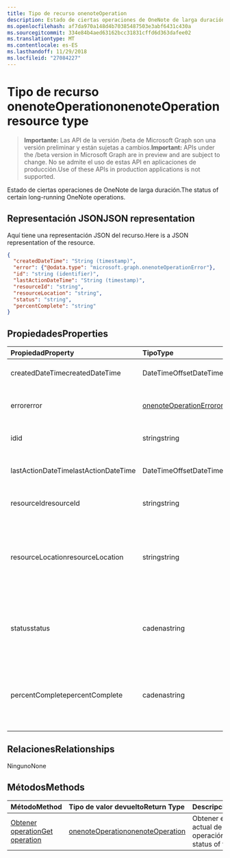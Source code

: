 ```yaml
---
title: Tipo de recurso onenoteOperation
description: Estado de ciertas operaciones de OneNote de larga duración.
ms.openlocfilehash: af7da970a148d4b70385487503e3abf6431c430a
ms.sourcegitcommit: 334e84b4aed63162bcc31831cffd6d363dafee02
ms.translationtype: MT
ms.contentlocale: es-ES
ms.lasthandoff: 11/29/2018
ms.locfileid: "27084227"
---
```

# <a name="onenoteoperation-resource-type"></a><span data-ttu-id="b1b32-103">Tipo de recurso onenoteOperation</span><span class="sxs-lookup"><span data-stu-id="b1b32-103">onenoteOperation resource type</span></span>

> <span data-ttu-id="b1b32-104">**Importante:** Las API de la versión /beta de Microsoft Graph son una versión preliminar y están sujetas a cambios.</span><span class="sxs-lookup"><span data-stu-id="b1b32-104">**Important:** APIs under the /beta version in Microsoft Graph are in preview and are subject to change.</span></span> <span data-ttu-id="b1b32-105">No se admite el uso de estas API en aplicaciones de producción.</span><span class="sxs-lookup"><span data-stu-id="b1b32-105">Use of these APIs in production applications is not supported.</span></span>

<span data-ttu-id="b1b32-106">Estado de ciertas operaciones de OneNote de larga duración.</span><span class="sxs-lookup"><span data-stu-id="b1b32-106">The status of certain long-running OneNote operations.</span></span>

## <a name="json-representation"></a><span data-ttu-id="b1b32-107">Representación JSON</span><span class="sxs-lookup"><span data-stu-id="b1b32-107">JSON representation</span></span>

<span data-ttu-id="b1b32-108">Aquí tiene una representación JSON del recurso.</span><span class="sxs-lookup"><span data-stu-id="b1b32-108">Here is a JSON representation of the resource.</span></span>

<!-- {
  "blockType": "resource",
  "optionalProperties": [

  ],
  "@odata.type": "microsoft.graph.onenoteOperation"
}-->

```json
{
  "createdDateTime": "String (timestamp)",
  "error": {"@odata.type": "microsoft.graph.onenoteOperationError"},
  "id": "string (identifier)",
  "lastActionDateTime": "String (timestamp)",
  "resourceId": "string",
  "resourceLocation": "string",
  "status": "string",
  "percentComplete": "string"
}

```
## <a name="properties"></a><span data-ttu-id="b1b32-109">Propiedades</span><span class="sxs-lookup"><span data-stu-id="b1b32-109">Properties</span></span>
| <span data-ttu-id="b1b32-110">Propiedad</span><span class="sxs-lookup"><span data-stu-id="b1b32-110">Property</span></span>     | <span data-ttu-id="b1b32-111">Tipo</span><span class="sxs-lookup"><span data-stu-id="b1b32-111">Type</span></span>   |<span data-ttu-id="b1b32-112">Descripción</span><span class="sxs-lookup"><span data-stu-id="b1b32-112">Description</span></span>|
|:---------------|:--------|:----------|
|<span data-ttu-id="b1b32-113">createdDateTime</span><span class="sxs-lookup"><span data-stu-id="b1b32-113">createdDateTime</span></span>| <span data-ttu-id="b1b32-114">DateTimeOffset</span><span class="sxs-lookup"><span data-stu-id="b1b32-114">DateTimeOffset</span></span> |<span data-ttu-id="b1b32-115">La hora de inicio de la operación.</span><span class="sxs-lookup"><span data-stu-id="b1b32-115">The start time of the operation.</span></span>|
|<span data-ttu-id="b1b32-116">error</span><span class="sxs-lookup"><span data-stu-id="b1b32-116">error</span></span>|[<span data-ttu-id="b1b32-117">onenoteOperationError</span><span class="sxs-lookup"><span data-stu-id="b1b32-117">onenoteOperationError</span></span>](onenoteoperationerror.md)|<span data-ttu-id="b1b32-118">Error devuelto por la operación.</span><span class="sxs-lookup"><span data-stu-id="b1b32-118">The error returned by the operation.</span></span>|
|<span data-ttu-id="b1b32-119">id</span><span class="sxs-lookup"><span data-stu-id="b1b32-119">id</span></span>|<span data-ttu-id="b1b32-120">string</span><span class="sxs-lookup"><span data-stu-id="b1b32-120">string</span></span>|<span data-ttu-id="b1b32-121">Id. de operación. Solo lectura.</span><span class="sxs-lookup"><span data-stu-id="b1b32-121">The operation id. Read-only.</span></span>|
|<span data-ttu-id="b1b32-122">lastActionDateTime</span><span class="sxs-lookup"><span data-stu-id="b1b32-122">lastActionDateTime</span></span>| <span data-ttu-id="b1b32-123">DateTimeOffset</span><span class="sxs-lookup"><span data-stu-id="b1b32-123">DateTimeOffset</span></span> |<span data-ttu-id="b1b32-124">Hora de la última acción de la operación.</span><span class="sxs-lookup"><span data-stu-id="b1b32-124">The time of the last action of the operation.</span></span>|
|<span data-ttu-id="b1b32-125">resourceId</span><span class="sxs-lookup"><span data-stu-id="b1b32-125">resourceId</span></span>|<span data-ttu-id="b1b32-126">string</span><span class="sxs-lookup"><span data-stu-id="b1b32-126">string</span></span>|<span data-ttu-id="b1b32-127">Identificador del recurso.</span><span class="sxs-lookup"><span data-stu-id="b1b32-127">The resource id.</span></span>|
|<span data-ttu-id="b1b32-128">resourceLocation</span><span class="sxs-lookup"><span data-stu-id="b1b32-128">resourceLocation</span></span>|<span data-ttu-id="b1b32-129">string</span><span class="sxs-lookup"><span data-stu-id="b1b32-129">string</span></span>|<span data-ttu-id="b1b32-p102">URI de recurso del objeto. Por ejemplo, el URI de recurso de una página o sección copiada.</span><span class="sxs-lookup"><span data-stu-id="b1b32-p102">The resource URI for the object. For example, the resource URI for a copied page or section.</span></span> |
|<span data-ttu-id="b1b32-132">status</span><span class="sxs-lookup"><span data-stu-id="b1b32-132">status</span></span>|<span data-ttu-id="b1b32-133">cadena</span><span class="sxs-lookup"><span data-stu-id="b1b32-133">string</span></span>|<span data-ttu-id="b1b32-134">Estado actual de la operación: `notstarted`, `running`, `completed` o `failed`</span><span class="sxs-lookup"><span data-stu-id="b1b32-134">The current status of the operation: `notstarted`, `running`, `completed`, `failed`</span></span> |
|<span data-ttu-id="b1b32-135">percentComplete</span><span class="sxs-lookup"><span data-stu-id="b1b32-135">percentComplete</span></span>|<span data-ttu-id="b1b32-136">cadena</span><span class="sxs-lookup"><span data-stu-id="b1b32-136">string</span></span>|<span data-ttu-id="b1b32-137">El porcentaje de operación completada si la operación todavía tiene el estado `running`</span><span class="sxs-lookup"><span data-stu-id="b1b32-137">The operation percent complete if the operation is still in `running` status</span></span>

## <a name="relationships"></a><span data-ttu-id="b1b32-138">Relaciones</span><span class="sxs-lookup"><span data-stu-id="b1b32-138">Relationships</span></span>
<span data-ttu-id="b1b32-139">Ninguno</span><span class="sxs-lookup"><span data-stu-id="b1b32-139">None</span></span>


## <a name="methods"></a><span data-ttu-id="b1b32-140">Métodos</span><span class="sxs-lookup"><span data-stu-id="b1b32-140">Methods</span></span>

| <span data-ttu-id="b1b32-141">Método</span><span class="sxs-lookup"><span data-stu-id="b1b32-141">Method</span></span>           | <span data-ttu-id="b1b32-142">Tipo de valor devuelto</span><span class="sxs-lookup"><span data-stu-id="b1b32-142">Return Type</span></span>    |<span data-ttu-id="b1b32-143">Descripción</span><span class="sxs-lookup"><span data-stu-id="b1b32-143">Description</span></span>|
|:---------------|:--------|:----------|
|[<span data-ttu-id="b1b32-144">Obtener operation</span><span class="sxs-lookup"><span data-stu-id="b1b32-144">Get operation</span></span>](../api/onenoteoperation-get.md) | [<span data-ttu-id="b1b32-145">onenoteOperation</span><span class="sxs-lookup"><span data-stu-id="b1b32-145">onenoteOperation</span></span>](onenoteoperation.md) |<span data-ttu-id="b1b32-146">Obtener el estado actual de la operación.</span><span class="sxs-lookup"><span data-stu-id="b1b32-146">Get the status of the operation.</span></span> |

<!-- uuid: 8fcb5dbc-d5aa-4681-8e31-b001d5168d79
2015-10-25 14:57:30 UTC -->
<!-- {
  "type": "#page.annotation",
  "description": "onenoteOperation resource",
  "keywords": "",
  "section": "documentation",
  "tocPath": ""
}-->
